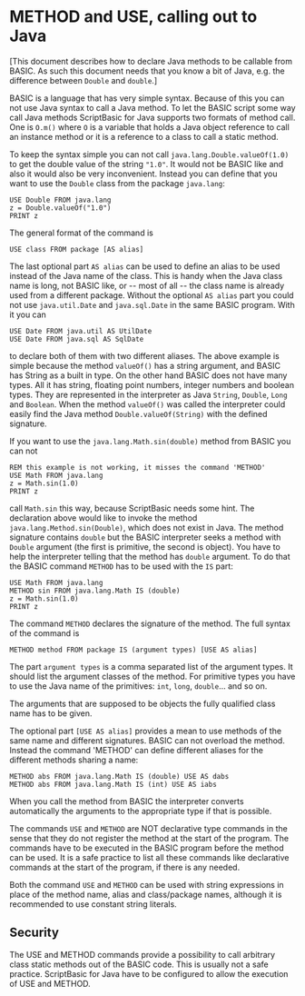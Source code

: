 # METHOD and USE, calling out to Java

[This document describes how to declare Java methods to be callable from BASIC. As such this document
needs that you know a bit of Java, e.g. the difference between `Double` and `double`.]


BASIC is a language that has very simple syntax. Because of this you can not use Java syntax to
call a Java method. To let the BASIC script some way call Java methods ScriptBasic for Java supports
two formats of method call. One is `O.m()` where `O` is a variable that holds a Java object
reference to call an instance method or it is a reference to a class to call a static method.

To keep the syntax simple you can not call `java.lang.Double.valueOf(1.0)` to get the
double value of the string `"1.0"`. It would not be BASIC like and also it would also be very
inconvenient. Instead you can define that you want to use the `Double` class from the package `java.lang`:

```
USE Double FROM java.lang
z = Double.valueOf("1.0")
PRINT z
```   

The general format of the command is
 
```   
USE class FROM package [AS alias]
```   
 
The last optional part `AS alias` can be used to define an alias to be used instead of the Java name
of the class. This is handy when the Java class name is long, not BASIC like, or -- most of all -- the
class name is already used from a different package. Without the optional `AS alias` part you could not use 
`java.util.Date` and `java.sql.Date` in the same BASIC program. With it you can

```   
USE Date FROM java.util AS UtilDate
USE Date FROM java.sql AS SqlDate
```   

to declare both of them with two different aliases. The above example is simple because the method
`valueOf()` has a string argument, and BASIC has String as a built in type. On the other hand
BASIC does not have many types. All it has string, floating point numbers, integer
numbers and boolean types. They are represented in the interpreter as Java
`String`, `Double`, `Long` and `Boolean`. When the method `valueOf()` was called
the interpreter could easily find the Java method `Double.valueOf(String)` with the defined
signature.

If you want to use the `java.lang.Math.sin(double)` method from BASIC you can not
 
```
REM this example is not working, it misses the command 'METHOD'
USE Math FROM java.lang
z = Math.sin(1.0)
PRINT z
```   
 
call `Math.sin` this way, because ScriptBasic needs some hint.
The declaration above would like to invoke the method `java.lang.Method.sin(Double)`, which
does not exist in Java. The method signature contains `double` but the BASIC interpreter
seeks a method with `Double` argument (the first is primitive, the second is object).
You have to help the interpreter telling that the method has `double` argument.
To do that the BASIC command `METHOD` has to be used with the `IS` part:
 
```
USE Math FROM java.lang
METHOD sin FROM java.lang.Math IS (double)
z = Math.sin(1.0)
PRINT z
```   

The command `METHOD` declares the signature of the method. The full syntax of
the command is

```
METHOD method FROM package IS (argument types) [USE AS alias]
```   
 
The part `argument types` is a comma separated list of the argument types. It should list the argument
classes of the method. For primitive types you have to use the Java name of the primitives:
`int`, `long`, `double`... and so on.

The arguments that are supposed to be objects the fully qualified class name has to be given.

The optional part `[USE AS alias]` provides a mean to use methods of the same name and different signatures.
BASIC can not overload the method. Instead the command 'METHOD' can define different aliases for the
different methods sharing a name:
 
```
METHOD abs FROM java.lang.Math IS (double) USE AS dabs
METHOD abs FROM java.lang.Math IS (int) USE AS iabs
```   
 
When you call the method from BASIC the interpreter converts automatically the arguments to the appropriate
type if that is possible.

The commands `USE` and `METHOD` are NOT declarative type commands in the sense that they
do not register the method at the start of the program. The commands have to be executed in the BASIC
program before the method can be used. It is a safe practice to list all these commands like declarative
commands at the start of the program, if there is any needed. 

Both the command `USE` and `METHOD` can be used with string expressions in place of the method name, alias and 
class/package names, although it is recommended to use constant string literals.

## Security

The USE and METHOD commands provide a possibility to call arbitrary class static methods 
out of the BASIC code. This is usually not a safe practice. ScriptBasic for Java have to be configured
to allow the execution of USE and METHOD.
 